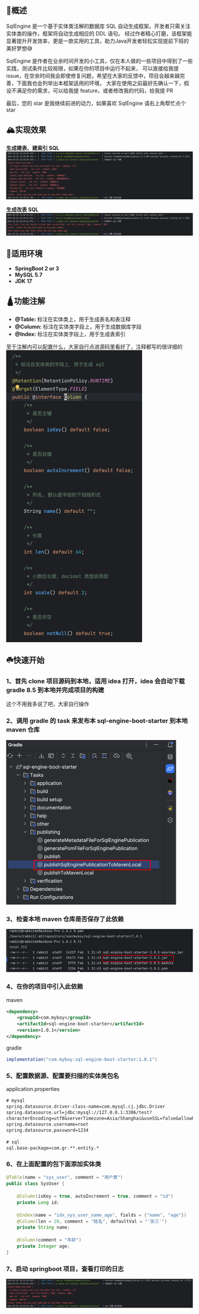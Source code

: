 <h3></h3>

## 🌈概述
SqlEngine 是一个基于实体类注解的数据库 SQL 自动生成框架。开发者只需关注实体类的操作，框架将自动生成相应的 DDL 语句。
经过作者精心打磨，该框架能显著提升开发效率，更是一款实用的工具，助力Java开发者轻松实现提前下班的美好梦想😅

SqlEngine 是作者在业余时间开发的小工具，仅在本人做的一些项目中得到了一些实践，测试条件比较局限，如果在你的项目中运行不起来，
可以直接给我提 issue，在空余时间我会即使修复问题，希望在大家的反馈中，项目会越来越完善，下面我也会列举出本框架适用的环境，
大家在使用之前最好先确认一下，假设不满足你的需求，可以给我提 feature，或者修改我的代码，给我提 PR

最后，您的 star 是我继续前进的动力，如果喜欢 SqlEngine 请右上角帮忙点个star


## 🏔️实现效果
**生成建表、建索引 SQL**
![1.png](img/1.png)

**生成改表 SQL**
![2.png](img/2.png)



## 🍬适用环境
* **SpringBoot 2 or 3**
* **MySQL 5.7**
* **JDK 17**


## 🛕功能注解
* **@Table:** 标注在实体类上，用于生成表名和表注释
* **@Column:** 标注在实体类字段上，用于生成数据库字段
* **@Index:** 标注在实体类字段上，用于生成表索引

至于注解内可以配置什么，大家自行点进源码里看好了，注释都写的很详细的
![img.png](img/6.png)

## ☘️快速开始

### 1、首先 clone 项目源码到本地，适用 idea 打开，idea 会自动下载 gradle 8.5 到本地并完成项目的构建
这个不用我多说了吧，大家自行操作

### 2、调用 gradle 的 task 来发布本 sql-engine-boot-starter 到本地 maven 仓库
![img.png](img/3.png)

### 3、检查本地 maven 仓库是否保存了此依赖
![img.png](img/4.png)

### 4、在你的项目中引入此依赖
maven
```xml
<dependency>
    <groupId>com.myboy</groupId>
    <artifactId>sql-engine-boot-starter</artifactId>
    <version>1.0.1</version>
</dependency>
```

gradle
```groovy
implementation("com.myboy:sql-engine-boot-starter:1.0.1")
```

### 5、配置数据源、配置要扫描的实体类包名
application.properties
```properties
# mysql
spring.datasource.driver-class-name=com.mysql.cj.jdbc.Driver
spring.datasource.url=jdbc:mysql://127.0.0.1:3306/test?characterEncoding=utf8&serverTimezone=Asia/Shanghai&useSSL=false&allowPublicKeyRetrieval=true&rewriteBatchedStatements=true
spring.datasource.username=root
spring.datasource.password=1234

# sql
sql.base-package=com.gr.**.entity.*
```

### 6、在上面配置的包下面添加实体类
```java
@Table(name = "sys_user", comment = "用户表")
public class SysUser {

    @Column(isKey = true, autoIncrement = true, comment = "id")
    private Long id;

    @Index(name = "idx_sys_user_name_age", fields = {"name", "age"})
    @Column(len = 20, comment = "姓名", defaultVal = "'张三'")
    private String name;

    @Column(comment = "年龄")
    private Integer age;
}
```

### 7、启动 springboot 项目，查看打印的日志
![img.png](img/5.png)
